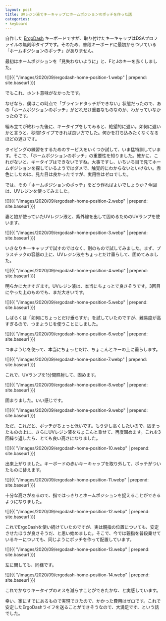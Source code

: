 ```yaml
---
layout: post
title: UVレジン液でキーキャップにホームポジションのポッチを作った話
categories:
- keyboard
---
```


自作した [ErgoDash](https://www.eisbahn.jp/yoichiro/2020/08/ergodash_1.html) キーボードですが、取り付けたキーキャップはDSAプロファイルの無刻印タイプです。そのため、普段キーボードに最初からついている「ホームポジションのポッチ」がありません。

最初はホームポジションを「見失わないように」と、FとJのキーを赤くしました。


![]({{ "/images/2020/09/ergodash-home-position-1.webp" | prepend: site.baseurl }})


でもこれ、ホント意味がなかったです。

なぜなら、僕はこの時点で「ブラインドタッチができない」状態だったので、あの「ホームポジションのポッチ」がどれだけ重要なものなのか、わかっていなかったのです。

組み立てが終わった後に、キータイプをしてみると、絶望的に遅い。如何に遅いかと言うと、秒間1タイプできれば良い方でした。何かを打ち込みたくなくなるほどの遅さです。

タイピングの練習をするためのサービスをいくつか試して、いま猛特訓しています。そこで、「ホームポジションのポッチ」の重要性を知りました。確かに、これがないと、キータイプはできないですね。大事ですし、いちいち目で見てホームポジションを探しているようではダメで、触覚的にわからないといけない。赤色にしたのは、見た目は良かったですが、実用性はゼロでした。

では、その「ホームポジションのポッチ」をどう作ればよいでしょうか？今回は、UVレジンを使ってみました。


![]({{ "/images/2020/09/ergodash-home-position-2.webp" | prepend: site.baseurl }})


妻と娘が使っていたUVレジン液と、紫外線を出して固めるためのUVランプを使います。


![]({{ "/images/2020/09/ergodash-home-position-3.webp" | prepend: site.baseurl }})


いきなりキーキャップで試すのではなく、別のもので試してみました。まず、プラスチックの容器の上に、UVレジン液をちょっとだけ垂らして、固めてみました。


![]({{ "/images/2020/09/ergodash-home-position-4.webp" | prepend: site.baseurl }})


明らかに大きすぎます。UVレジン液は、本当にちょっとで良さそうです。3回目にやった上のものでも、まだ大きいです。


![]({{ "/images/2020/09/ergodash-home-position-5.webp" | prepend: site.baseurl }})


しばらくは「如何にちょっとだけ垂らすか」を試していたのですが、難易度が高すぎるので、つまようじを使うことにしました。


![]({{ "/images/2020/09/ergodash-home-position-6.webp" | prepend: site.baseurl }})


つまようじを使って、本当にちょっとだけ、ちょこんとキーの上に垂らします。


![]({{ "/images/2020/09/ergodash-home-position-7.webp" | prepend: site.baseurl }})


これで、UVランプを1分間照射して、固めます。


![]({{ "/images/2020/09/ergodash-home-position-8.webp" | prepend: site.baseurl }})


固まりました。いい感じです。


![]({{ "/images/2020/09/ergodash-home-position-9.webp" | prepend: site.baseurl }})


ただ、これだと、ポッチがちょっと低いです。もう少し高くしたいので、固まったものの上に、さらにUVレジン液をちょこんと乗せて、再度固めます。これを3回繰り返したら、とても良い高さになりました。


![]({{ "/images/2020/09/ergodash-home-position-10.webp" | prepend: site.baseurl }})


出来上がりました。キーボードの赤いキーキャップを取り外して、ポッチがついたものに替えます。


![]({{ "/images/2020/09/ergodash-home-position-11.webp" | prepend: site.baseurl }})


十分な高さがあるので、指ではっきりとホームポジションを捉えることができるようになりました。


![]({{ "/images/2020/09/ergodash-home-position-12.webp" | prepend: site.baseurl }})


これでErgoDashを使い続けていたのですが、実は親指の位置についても、安定させたほうが良さそうだ、と思い始めました。そこで、今では親指を普段乗せているキーについても、同じようにポッチを作って配置しています。


![]({{ "/images/2020/09/ergodash-home-position-13.webp" | prepend: site.baseurl }})


左に関しても、同様です。


![]({{ "/images/2020/09/ergodash-home-position-14.webp" | prepend: site.baseurl }})


これでかなりキータイプのミスを減らすことができたかな、と実感しています。

幸い、家にすでにあるもので実現できたので、かかった費用はゼロです。これで安定したErgoDashライフを送ることができそうなので、大満足です、という話でした。

